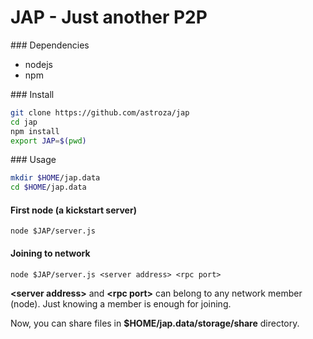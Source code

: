 JAP - Just another P2P
=======
### Dependencies
* nodejs
* npm

### Install
```bash
git clone https://github.com/astroza/jap
cd jap
npm install
export JAP=$(pwd)
```
### Usage
```bash
mkdir $HOME/jap.data
cd $HOME/jap.data
```
#### First node (a kickstart server)
```
node $JAP/server.js
```
#### Joining to network
```
node $JAP/server.js <server address> <rpc port>
```
**\<server address\>** and **\<rpc port\>** can belong to any network member (node). Just knowing a member is enough for joining.

Now, you can share files in **$HOME/jap.data/storage/share** directory.
